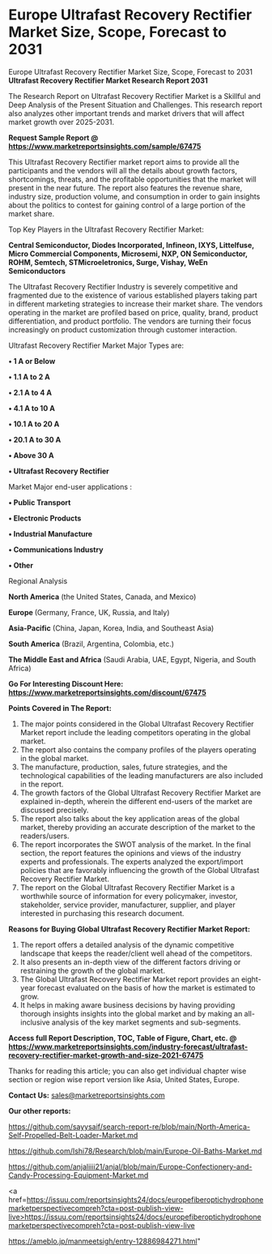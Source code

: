 # Europe Ultrafast Recovery Rectifier Market Size, Scope, Forecast to 2031
 Europe Ultrafast Recovery Rectifier Market Size, Scope, Forecast to 2031
<strong>Ultrafast Recovery Rectifier Market Research Report 2031</strong>

The Research Report on Ultrafast Recovery Rectifier Market is a Skillful and Deep Analysis of the Present Situation and Challenges. This research report also analyzes other important trends and market drivers that will affect market growth over 2025-2031.

<strong>Request Sample Report @ <a href=https://www.marketreportsinsights.com/sample/67475>https://www.marketreportsinsights.com/sample/67475</a></strong>

This Ultrafast Recovery Rectifier market report aims to provide all the participants and the vendors will all the details about growth factors, shortcomings, threats, and the profitable opportunities that the market will present in the near future. The report also features the revenue share, industry size, production volume, and consumption in order to gain insights about the politics to contest for gaining control of a large portion of the market share.

Top Key Players in the Ultrafast Recovery Rectifier Market:

<strong>Central Semiconductor, Diodes Incorporated, Infineon, IXYS, Littelfuse, Micro Commercial Components, Microsemi, NXP, ON Semiconductor, ROHM, Semtech, STMicroeletronics, Surge, Vishay, WeEn Semiconductors</strong>

The Ultrafast Recovery Rectifier Industry is severely competitive and fragmented due to the existence of various established players taking part in different marketing strategies to increase their market share. The vendors operating in the market are profiled based on price, quality, brand, product differentiation, and product portfolio. The vendors are turning their focus increasingly on product customization through customer interaction.

Ultrafast Recovery Rectifier Market Major Types are:

<strong>• 1 A or Below

• 1.1 A to 2 A 

• 2.1 A to 4 A 

• 4.1 A to 10 A 

• 10.1 A to 20 A 

• 20.1 A to 30 A 

• Above 30 A

• Ultrafast Recovery Rectifier</strong>

Market Major end-user applications :

<strong>• Public Transport

• Electronic Products

• Industrial Manufacture

• Communications Industry

• Other</strong>

Regional Analysis

</u><strong><b>North America</b></strong> (the United States, Canada, and Mexico)

<strong><b>Europe </b></strong>(Germany, France, UK, Russia, and Italy)

<strong><b>Asia-Pacific</b></strong> (China, Japan, Korea, India, and Southeast Asia)

<strong><b>South America</b></strong> (Brazil, Argentina, Colombia, etc.)

<strong><b>The Middle East and Africa</b></strong> (Saudi Arabia, UAE, Egypt, Nigeria, and South Africa)

<strong>Go For Interesting Discount Here: <a href=https://www.marketreportsinsights.com/discount/67475>https://www.marketreportsinsights.com/discount/67475</a></strong>

<strong>Points Covered in The Report:</strong>
<ol>
  <li>The major points considered in the Global Ultrafast Recovery Rectifier Market report include the leading competitors operating in the global market.</li>
  <li>The report also contains the company profiles of the players operating in the global market.</li>
  <li>The manufacture, production, sales, future strategies, and the technological capabilities of the leading manufacturers are also included in the report.</li>
  <li>The growth factors of the Global Ultrafast Recovery Rectifier Market are explained in-depth, wherein the different end-users of the market are discussed precisely.</li>
  <li>The report also talks about the key application areas of the global market, thereby providing an accurate description of the market to the readers/users.</li>
  <li>The report incorporates the SWOT analysis of the market. In the final section, the report features the opinions and views of the industry experts and professionals. The experts analyzed the export/import policies that are favorably influencing the growth of the Global Ultrafast Recovery Rectifier Market.</li>
  <li>The report on the Global Ultrafast Recovery Rectifier Market is a worthwhile source of information for every policymaker, investor, stakeholder, service provider, manufacturer, supplier, and player interested in purchasing this research document.</li>
</ol>
<strong>Reasons for Buying Global Ultrafast Recovery Rectifier Market Report:</strong>

<ol>
  <li>The report offers a detailed analysis of the dynamic competitive landscape that keeps the reader/client well ahead of the competitors.</li>
  <li>It also presents an in-depth view of the different factors driving or restraining the growth of the global market.</li>
  <li>The Global Ultrafast Recovery Rectifier Market report provides an eight-year forecast evaluated on the basis of how the market is estimated to grow.</li>
  <li>It helps in making aware business decisions by having providing thorough insights insights into the global market and by making an all-inclusive analysis of the key market segments and sub-segments.</li>
</ol>
<strong>Access full Report Description, TOC, Table of Figure, Chart, etc. @ <a href=https://www.marketreportsinsights.com/industry-forecast/ultrafast-recovery-rectifier-market-growth-and-size-2021-67475>https://www.marketreportsinsights.com/industry-forecast/ultrafast-recovery-rectifier-market-growth-and-size-2021-67475</a></strong>


Thanks for reading this article; you can also get individual chapter wise section or region wise report version like Asia, United States, Europe.

<strong>Contact Us:</strong>
sales@marketreportsinsights.com

<strong>Our other reports:</strong>

<a href=https://github.com/sayysaif/search-report-re/blob/main/North-America-Self-Propelled-Belt-Loader-Market.md>https://github.com/sayysaif/search-report-re/blob/main/North-America-Self-Propelled-Belt-Loader-Market.md</a>

<a href=https://github.com/Ishi78/Research/blob/main/Europe-Oil-Baths-Market.md>https://github.com/Ishi78/Research/blob/main/Europe-Oil-Baths-Market.md</a>

<a href=https://github.com/anjaliiii21/anjal/blob/main/Europe-Confectionery-and-Candy-Processing-Equipment-Market.md>https://github.com/anjaliiii21/anjal/blob/main/Europe-Confectionery-and-Candy-Processing-Equipment-Market.md</a>

<a href=https://issuu.com/reportsinsights24/docs/europefiberoptichydrophonemarketperspectivecompreh?cta=post-publish-view-live>https://issuu.com/reportsinsights24/docs/europefiberoptichydrophonemarketperspectivecompreh?cta=post-publish-view-live</a>

<a href=https://ameblo.jp/manmeetsigh/entry-12886984271.html>https://ameblo.jp/manmeetsigh/entry-12886984271.html</a>"
